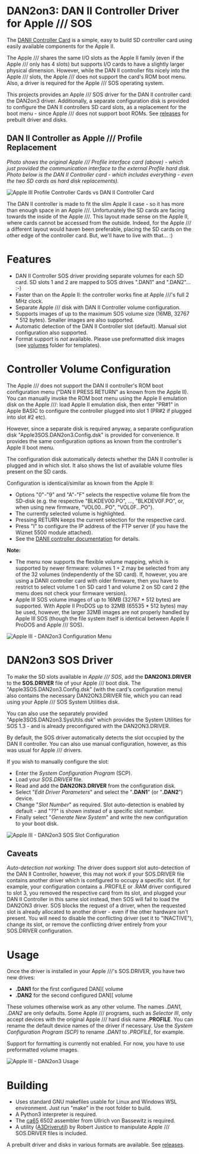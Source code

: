 # DAN2on3: DAN II Controller Driver for Apple /// SOS

The [DANII Controller Card](https://github.com/profdc9/Apple2Card) is a simple, easy to build SD controller card using easily available components for the Apple II.

The Apple /// shares the same I/O slots as the Apple II family (even if the Apple /// only has 4 slots) but supports I/O cards to have a slightly larger physical dimension. However, while the DAN II controller fits nicely into the Apple /// slots, the Apple /// does not support the card's ROM boot menu. Also, a driver is required for the Apple /// SOS operating system.

This projects provides an Apple /// SOS driver for the DAN II controller card: the DAN2on3 driver.
Additionally, a separate configuration disk is provided to configure the DAN II controllers SD card slots, as a replacement for the boot menu - since Apple /// does not support boot ROMs. See [releases](https://github.com/ThorstenBr/DAN2on3/releases) for prebuilt driver and disks.

## DAN II Controller as Apple /// Profile Replacement ##
_Photo shows the original Apple /// Profile interface card (above) - which just provided the communication interface to the external Profile hard disk._
_Photo below is the DAN II Controller card - which includes everything - even the two SD cards as hard disk replacements)._

![Apple III Profile Controller Cards vs DAN II Controller Card](photos/DAN2vsPROFILE.jpg)

The DAN II controller is made to fit the slim Apple II case - so it has more than enough space in an Apple ///. Unfortunately the SD cards are facing towards the inside of the Apple ///. This layout made sense on the Apple II, where cards cannot be accessed from the outside. Indeed, for the Apple /// a different layout would haven been preferable, placing the SD cards on the other edge of the controller card. But, we'll have to live with that... :)

# Features
* DAN II Controller SOS driver providing separate volumes for each SD card. SD slots 1 and 2 are mapped to SOS drives ".DAN1" and ".DAN2"... :-)
* Faster than on the Apple II: the controller works fine at Apple ///'s full 2 MHz clock.
* Separate Apple /// disk with DAN II Controller volume configuration.
* Supports images of up to the maximum SOS volume size (16MB, 32767 * 512 bytes). Smaller images are also supported.
* Automatic detection of the DAN II Controller slot (default). Manual slot configuration also supported.
* Format support is *not* available. Please use preformatted disk images (see [volumes](/volumes) folder for templates).

# Controller Volume Configuration
The Apple /// does not support the DAN II controller's ROM boot configuration menu ("DAN II PRESS RETURN" as known from the Apple II). You can manually invoke the ROM boot menu using the Apple II emulation disk on the Apple ///: load Apple II emulation disk, then enter "PR#1" in Apple BASIC to configure the controller plugged into slot 1 (PR#2 if plugged into slot #2 etc).

However, since a separate disk is required anyway, a separate configuration disk "Apple3SOS.DAN2on3.Config.dsk" is provided for convenience. It provides the same configuration options as known from the controller's Apple II boot menu.

The configuration disk automatically detects whether the DAN II controller is plugged and in which slot.
It also shows the list of available volume files present on the SD cards.

Configuration is identical/similar as known from the Apple II:

* Options "0"-"9" and "A"-"F" selects the respective volume file from the SD-disk (e.g. the respective "BLKDEV00.PO", ..., "BLKDEV0F.PO", or, when using new firmware, "VOL00...PO", "VOL0F...PO").
* The currently selected volume is highlighted.
* Pressing RETURN keeps the current selection for the respective card.
* Press "I" to configure the IP address of the FTP server (if you have the Wiznet 5500 module attached).
* See the [DANII controller documentation](https://github.com/ThorstenBr/Apple2Card) for details.

**Note:**

* The menu now supports the flexible volume mapping, which is supported by newer firmware: volumes 1 + 2 may be selected from any of the 32 volumes (independently of the SD card).
If, however, you are using a DANII controller card with older firmware, then you have to restrict to select volume 1 on SD card 1 and volume 2 on SD card 2 (the menu does not check your firmware version).
* Apple III SOS volume images of up to 16MB (32767 * 512 bytes) are supported. With Apple II ProDOS up to 32MB (65535 * 512 bytes) may be used, however, the larger 32MB images are not properly handled by Apple III SOS (though the file system itself is identical between Apple II ProDOS and Apple /// SOS).


![Apple III - DAN2on3 Configuration Menu](photos/DAN2on3_ConfigMenu.jpg)

# DAN2on3 SOS Driver
To make the SD slots available in *Apple /// SOS*, add the **DAN2ON3.DRIVER** to the **SOS.DRIVER** file of your Apple /// boot disk.
The "Apple3SOS.DAN2on3.Config.dsk" (with the card's configuration menu) also contains the necessary DAN2ON3.DRIVER file, which you can read using your Apple /// SOS System Utilities disk.

You can also use the separately provided "Apple3SOS.DAN2on3.SysUtils.dsk" which provides the System Utilities for SOS 1.3 - and is already preconfigured with the DAN2ON3.DRIVER.

By default, the SOS driver automatically detects the slot occupied by the DAN II controller.
You can also use manual configuration, however, as this was usual for Apple /// drivers.

If you wish to manually configure the slot:
* Enter the *System Configuration Program* (SCP).
* Load your *SOS.DRIVER* file.
* Read and add the **DAN2ON3.DRIVER** from the configuration disk.
* Select "*Edit Driver Parameters*" and select the "**.DAN1**" (or "**.DAN2**") device.
* Change "*Slot Number*" as required. Slot auto-detection is enabled by default - and "??" is shown instead of a specific slot number.
* Finally select "*Generate New System*" and write the new configuration to your boot disk.

![Apple III - DAN2on3 SOS Slot Configuration](photos/DAN2on3_SlotConfig2.jpg)

## Caveats
*Auto-detection not working*: The driver does support slot auto-detection of the DAN II Controller, however, this may not work if your SOS.DRIVER file contains another driver which is configured to occupy a specific slot.
If, for example, your configuration contains a .PROFILE or .RAM driver configured to slot 3, you removed the respective card from its slot, and plugged your DAN II Controller in this same slot instead, then SOS will fail to load the DAN2ON3 driver.
SOS blocks the request of a driver, when the requested slot is already allocated to another driver - even if the other hardware isn't present. You will need to disable the conflicting driver (set it to "INACTIVE"), change its slot, or remove the conflicting driver entirely from your SOS.DRIVER configuration.

# Usage
Once the driver is installed in your Apple ///'s SOS.DRIVER, you have two new drives:
* **.DAN1** for the first configured DAN][ volume
* **.DAN2** for the second configured DAN][ volume

These volumes otherwise work as any other volume. The names *.DAN1*, *.DAN2* are only defaults. Some Apple /// programs, such as *Selector III*, only accept devices with the original Apple /// hard disk name **.PROFILE**. You can rename the default device names of the driver if necessary. Use the *System Configuration Program (SCP)* to rename *.DAN1* to *.PROFILE*, for example.

Support for formatting is currently not enabled. For now, you have to use preformatted volume images.

![Apple III - DAN2on3 Usage](photos/DAN2on3_FilerList.jpg)

# Building
* Uses standard GNU makefiles usable for Linux and Windows WSL environment. Just run "make" in the root folder to build.
* A Python3 interpreter is required.
* The [ca65](https://github.com/cc65/cc65) 6502 assembler from  Ullrich von Bassewitz is required.
* A utility ([A3Driverutil](https://github.com/robjustice/a3driverutil)) by Robert Justice to manipulate Apple /// SOS.DRIVER files is included.

A prebuilt driver and disks in various formats are available. See [releases](https://github.com/ThorstenBr/DAN2on3/releases).
